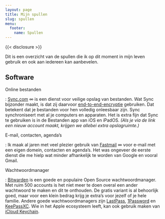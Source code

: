 ```yaml
---
layout: page
title: Mijn spullen
slug: spullen
menu:
  footer:
    name: Spullen
---
```

{{< disclosure >}}

Dit is een overzicht van de spullen die ik op dit moment in mijn leven gebruik en ook aan iedereen kan aanbevelen.

## Software

Online bestanden

: [Sync.com](/r/sync) ∞ is een dienst voor veilige opslag van bestanden. Wat Sync bijzonder maakt, is dat zij daarvoor [end-to-end-encryptie](https://nl.wikipedia.org/wiki/End-to-end-encryptie) gebruiken. Dat betekent dat je bestanden voor hen volledig onleesbaar zijn. Sync synchroniseert met al je computers en apparaten. Het is extra fijn dat Sync te gebruiken is in de Bestanden app van iOS en iPadOS. *(Als je via de link een nieuw account maakt, krijgen we allebei extra opslagruimte.)*

E-mail, contacten, agenda’s

: Ik maak al jaren met veel plezier gebruik van [Fastmail](/r/fastmail) ∞ voor e-mail met een eigen domein, contacten en agenda’s. Het was ongeveer de eerste dienst die me hielp wat minder afhankelijk te worden van Google en vooral Gmail.

Wachtwoordmanager

: [Bitwarden](https://bitwarden.com/) is een goede en populaire Open Source wachtwoordmanager. Met ruim 500 accounts is het niet meer te doen overal een ander wachtwoord te maken en dit te onthouden. De gratis variant is al behoorlijk goed, maar voor een klein bedrag krijg je extra’s voor jezelf of je hele familie. Andere goede wachtwoordmanagers zijn [LastPass](https://lastpass.com/), [1Password](https://1password.com/) en [KeePassXC](https://keepassxc.org/). Wie in het Apple ecosysteem leeft, kan ook gebruik maken van [iCloud Keychain](https://support.apple.com/nl-nl/HT204085).
